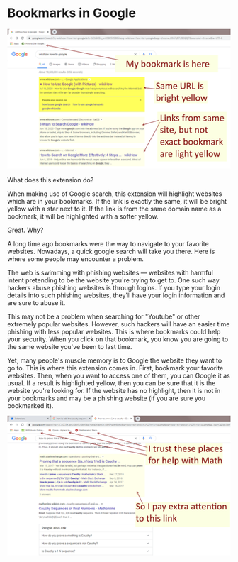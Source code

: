 # Bookmarks in Google

![Example 1](https://github.com/AriAlavi/bookmarks_in_google/blob/master/image1.png)

What does this extension do?

When making use of Google search, this extension will highlight websites which are in your bookmarks. If the link is exactly the same, it will be bright yellow with a star next to it. If the link is from the same domain name as a bookmark, it will be highlighted with a softer yellow.

Great. Why?

A long time ago bookmarks were the way to navigate to your favorite websites. Nowadays, a quick google search will take you there. Here is where some people may encounter a problem. 

The web is swimming with phishing websites — websites with harmful intent pretending to be the website you're trying to get to. One such way hackers abuse phishing websites is through logins. If you type your login details into such phishing websites, they'll have your login information and are sure to abuse it. 

This may not be a problem when searching for "Youtube" or other extremely popular websites. However, such hackers will have an easier time phishing with less popular websites. This is where bookmarks could help your security. When you click on that bookmark, you know you are going to the same website you've been to last time.

Yet, many people's muscle memory is to Google the website they want to go to. This is where this extension comes in. First, bookmark your favorite websites. Then, when you want to access one of them, you can Google it as usual. If a result is highlighted yellow, then you can be sure that it is the website you're looking for. If the website has no highlight, then it is not in your bookmarks and may be a phishing website (if you are sure you bookmarked it). 

![Example 2](https://github.com/AriAlavi/bookmarks_in_google/blob/master/image2.png)
